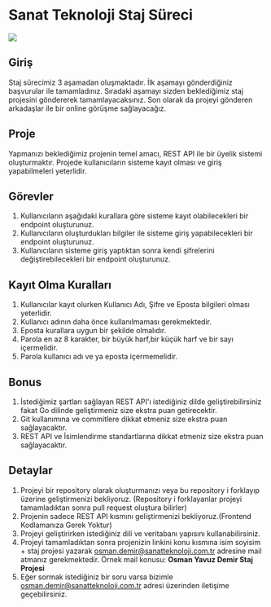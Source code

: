 # Sanat Teknoloji Staj Süreci
<img src="https://user-content.gitlab-static.net/a142cc5852b02a49cae57a0a5a4a9052a77e9284/68747470733a2f2f73616e617474656b6e6f6c6f6a692e636f6d2e74722f79617264696d2f696d672f73616e61742e706e67">

## Giriş
Staj sürecimiz 3 aşamadan oluşmaktadır. İlk aşamayı gönderdiğiniz başvurular ile tamamladınız. Sıradaki aşamayı sizden beklediğimiz staj projesini göndererek tamamlayacaksınız. Son olarak da projeyi gönderen arkadaşlar ile bir online görüşme sağlayacağız.

## Proje
Yapmanızı beklediğimiz projenin temel amacı, REST API ile bir üyelik sistemi oluşturmaktır. Projede kullanıcıların sisteme kayıt olması ve giriş yapabilmeleri yeterlidir. 

## Görevler
1. Kullanıcıların aşağıdaki kurallara göre sisteme kayıt olabilecekleri bir endpoint oluşturunuz.
2. Kullanıcıların oluşturdukları bilgiler ile sisteme giriş yapabilecekleri bir endpoint oluşturunuz.
3. Kullanıcıların sisteme giriş yaptıktan sonra kendi şifrelerini değiştirebilecekleri bir endpoint oluşturunuz.

## Kayıt Olma Kuralları
1. Kullanıcılar kayıt olurken Kullanıcı Adı, Şifre ve Eposta bilgileri olması yeterlidir. 
2. Kullanıcı adının daha önce kullanılmaması gerekmektedir. 
3. Eposta kurallara uygun bir şekilde olmalıdır.
4. Parola en az 8 karakter, bir büyük harf,bir küçük harf ve bir sayı içermelidir.
5. Parola kullanıcı adı ve ya eposta içermemelidir.

## Bonus
1. İstediğimiz şartları sağlayan REST API'ı istediğiniz dilde geliştirebilirsiniz fakat Go dilinde geliştirmeniz size ekstra puan getirecektir.
2. Git kullanımına ve commitlere dikkat etmeniz size ekstra puan sağlayacaktır.
3. REST API ve İsimlendirme standartlarına dikkat etmeniz size ekstra puan sağlayacaktır.

## Detaylar
1. Projeyi bir repository olarak oluşturmanızı veya bu repository i forklayıp üzerine geliştirmenizi bekliyoruz. (Repository i forklayanlar projeyi tamamladıktan sonra pull request oluştura bilirler)
2. Projenin sadece REST API kısmını geliştirmenizi bekliyoruz.(Frontend Kodlamanıza Gerek Yoktur)
3. Projeyi geliştirirken istediğiniz dili ve veritabanı yapısını kullanabilirsiniz.
4. Projeyi tamamladıktan sonra projenizin linkini konu kısmına isim soyisim + staj projesi yazarak osman.demir@sanatteknoloji.com.tr adresine mail atmanız gerekmektedir. Örnek mail konusu: <strong> Osman Yavuz Demir Staj Projesi </strong>
5. Eğer sormak istediğiniz bir soru varsa bizimle osman.demir@sanatteknoloji.com.tr adresi üzerinden iletişime geçebilirsiniz.
